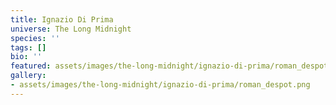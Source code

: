 ```yaml
---
title: Ignazio Di Prima
universe: The Long Midnight
species: ''
tags: []
bio: ''
featured: assets/images/the-long-midnight/ignazio-di-prima/roman_despot.png
gallery:
- assets/images/the-long-midnight/ignazio-di-prima/roman_despot.png
---
```

